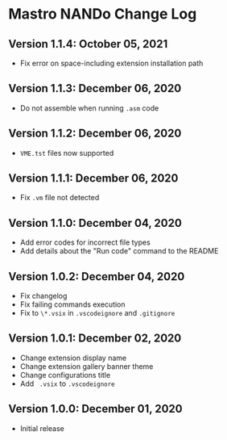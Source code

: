 # Mastro NANDo Change Log

## Version 1.1.4: October 05, 2021
* Fix error on space-including extension installation path

## Version 1.1.3: December 06, 2020
* Do not assemble when running `.asm` code

## Version 1.1.2: December 06, 2020
* `VME.tst` files now supported

## Version 1.1.1: December 06, 2020
* Fix `.vm` file not detected

## Version 1.1.0: December 04, 2020
* Add error codes for incorrect file types
* Add details about the "Run code" command to the README

## Version 1.0.2: December 04, 2020
* Fix changelog
* Fix failing commands execution
* Fix to `\*.vsix` in `.vscodeignore` and `.gitignore`

## Version 1.0.1: December 02, 2020
* Change extension display name
* Change extension gallery banner theme
* Change configurations title
* Add ` .vsix` to `.vscodeignore`

## Version 1.0.0: December 01, 2020
* Initial release
